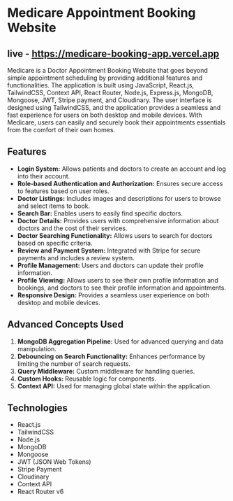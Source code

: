 # Medicare Appointment Booking Website
## live - https://medicare-booking-app.vercel.app
Medicare is a Doctor Appointment Booking Website that goes beyond simple appointment scheduling by providing additional features and functionalities. The application is built using JavaScript, React.js, TailwindCSS, Context API, React Router, Node.js, Express.js, MongoDB, Mongoose, JWT, Stripe payment, and Cloudinary. The user interface is designed using TailwindCSS, and the application provides a seamless and fast experience for users on both desktop and mobile devices. With Medicare, users can easily and securely book their appointments essentials from the comfort of their own homes.

## Features

- **Login System:** Allows patients and doctors to create an account and log into their account.
- **Role-based Authentication and Authorization:** Ensures secure access to features based on user roles.
- **Doctor Listings:** Includes images and descriptions for users to browse and select items to book.
- **Search Bar:** Enables users to easily find specific doctors.
- **Doctor Details:** Provides users with comprehensive information about doctors and the cost of their services.
- **Doctor Searching Functionality:** Allows users to search for doctors based on specific criteria.
- **Review and Payment System:** Integrated with Stripe for secure payments and includes a review system.
- **Profile Management:** Users and doctors can update their profile information.
- **Profile Viewing:** Allows users to see their own profile information and bookings, and doctors to see their profile information and appointments.
- **Responsive Design:** Provides a seamless user experience on both desktop and mobile devices.

## Advanced Concepts Used

1. **MongoDB Aggregation Pipeline:** Used for advanced querying and data manipulation.
2. **Debouncing on Search Functionality:** Enhances performance by limiting the number of search requests.
3. **Query Middleware:** Custom middleware for handling queries.
4. **Custom Hooks:** Reusable logic for components.
5. **Context API:** Used for managing global state within the application.

## Technologies

- React.js
- TailwindCSS
- Node.js
- MongoDB
- Mongoose
- JWT (JSON Web Tokens)
- Stripe Payment
- Cloudinary
- Context API
- React Router v6



